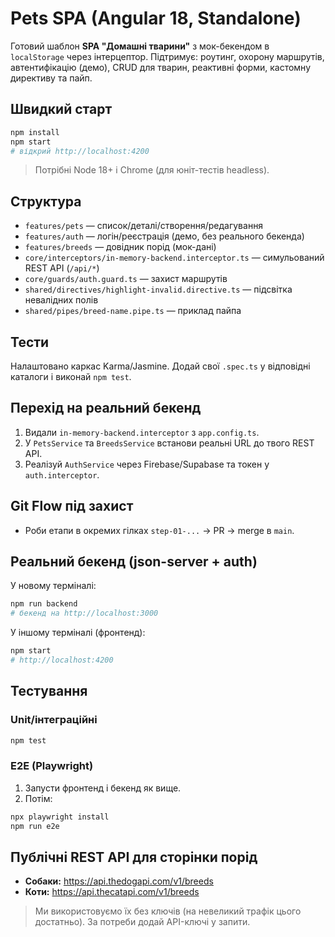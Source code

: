 # Pets SPA (Angular 18, Standalone)

Готовий шаблон **SPA "Домашні тварини"** з мок-бекендом в `localStorage` через інтерцептор.
Підтримує: роутинг, охорону маршрутів, автентифікацію (демо), CRUD для тварин, реактивні форми,
кастомну директиву та пайп.

## Швидкий старт
```bash
npm install
npm start
# відкрий http://localhost:4200
```
> Потрібні Node 18+ і Chrome (для юніт-тестів headless).

## Структура
- `features/pets` — список/деталі/створення/редагування
- `features/auth` — логін/реєстрація (демо, без реального бекенда)
- `features/breeds` — довідник порід (мок-дані)
- `core/interceptors/in-memory-backend.interceptor.ts` — симульований REST API (`/api/*`)
- `core/guards/auth.guard.ts` — захист маршрутів
- `shared/directives/highlight-invalid.directive.ts` — підсвітка невалідних полів
- `shared/pipes/breed-name.pipe.ts` — приклад пайпа

## Тести
Налаштовано каркас Karma/Jasmine. Додай свої `.spec.ts` у відповідні каталоги і виконай `npm test`.

## Перехід на реальний бекенд
1. Видали `in-memory-backend.interceptor` з `app.config.ts`.
2. У `PetsService` та `BreedsService` встанови реальні URL до твого REST API.
3. Реалізуй `AuthService` через Firebase/Supabase та токен у `auth.interceptor`.

## Git Flow під захист
- Роби етапи в окремих гілках `step-01-...` → PR → merge в `main`.

## Реальний бекенд (json-server + auth)
У новому терміналі:
```bash
npm run backend
# бекенд на http://localhost:3000
```
У іншому терміналі (фронтенд):
```bash
npm start
# http://localhost:4200
```

## Тестування
### Unit/інтеграційні
```bash
npm test
```

### E2E (Playwright)
1) Запусти фронтенд і бекенд як вище.
2) Потім:
```bash
npx playwright install
npm run e2e
```


## Публічні REST API для сторінки порід
- **Собаки:** https://api.thedogapi.com/v1/breeds
- **Коти:** https://api.thecatapi.com/v1/breeds

> Ми використовуємо їх без ключів (на невеликий трафік цього достатньо). За потреби додай API-ключі у запити.
